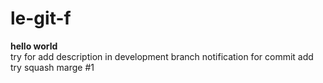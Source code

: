 # le-git-f

**hello world**  
try for add description in development branch
notification for commit add  
try squash marge #1  
